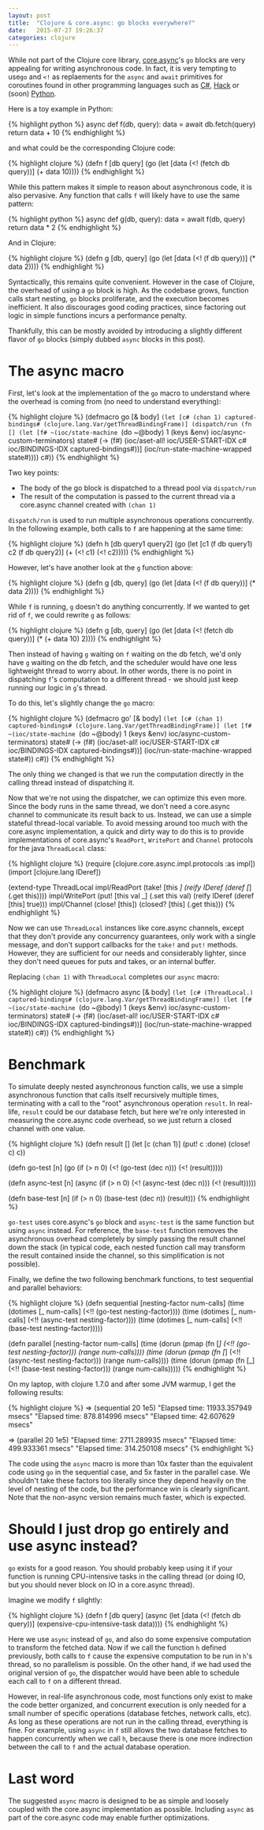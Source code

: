 ```yaml
---
layout: post
title:  "Clojure & core.async: go blocks everywhere?"
date:   2015-07-27 19:26:37
categories: clojure
---
```


While not part of the Clojure core library, [core.async][core-async]'s `go` blocks are very appealing for writing asynchronous code. In fact, it is very tempting to use`go` and `<!` as replaements for the `async` and `await` primitives for coroutines found in other programming languages such as [C#][c-sharp], [Hack][hack] or (soon) [Python][python].

Here is a toy example in Python:

{% highlight python %}
async def f(db, query):
    data = await db.fetch(query)
    return data + 10
{% endhighlight %}

and what could be the corresponding Clojure code:

{% highlight clojure %}
(defn f [db query]
  (go (let [data (<! (fetch db query))]
        (+ data 10))))
{% endhighlight %}

While this pattern makes it simple to reason about asynchronous code, it is also pervasive. Any function that calls `f` will likely have to use the same pattern:

{% highlight python %}
async def g(db, query):
    data = await f(db, query)
    return data * 2
{% endhighlight %}

And in Clojure:

{% highlight clojure %}
(defn g [db, query]
  (go (let [data (<! (f db query))]
        (* data 2))))
{% endhighlight %}

Syntactically, this remains quite convenient. However in the case of Clojure, the overhead of using a `go` block is high. As the codebase grows, function calls start nesting, `go` blocks proliferate, and the execution becomes inefficient. It also discourages good coding practices, since factoring out logic in simple functions incurs a performance penalty.

Thankfully, this can be mostly avoided by introducing a slightly different flavor of `go` blocks (simply dubbed `async` blocks in this post).

# The async macro

First, let's look at the implementation of the `go` macro to understand where the overhead is coming from (no need to understand everything):

{% highlight clojure %}
(defmacro go
  [& body]
  `(let [c# (chan 1)
         captured-bindings# (clojure.lang.Var/getThreadBindingFrame)]
     (dispatch/run
      (fn []
        (let [f# ~(ioc/state-machine `(do ~@body) 1 (keys &env) ioc/async-custom-terminators)
              state# (-> (f#)
                         (ioc/aset-all! ioc/USER-START-IDX c#
                                        ioc/BINDINGS-IDX captured-bindings#))]
          (ioc/run-state-machine-wrapped state#))))
     c#))
{% endhighlight %}

Two key points:

* The body of the go block is dispatched to a thread pool via `dispatch/run`
* The result of the computation is passed to the current thread via a core.async channel created with `(chan 1)`

`dispatch/run` is used to run multiple asynchronous operations concurrently. In the following example, both calls to `f` are happening at the same time:

{% highlight clojure %}
(defn h [db query1 query2]
  (go (let [c1 (f db query1)
            c2 (f db query2)]
        (+ (<! c1) (<! c2)))))
{% endhighlight %}

However, let's have another look at the `g` function above:

{% highlight clojure %}
(defn g [db, query]
  (go (let [data (<! (f db query))]
        (* data 2))))
{% endhighlight %}

While `f` is running, `g` doesn't do anything concurrently. If we wanted to get rid of `f`, we could rewrite `g` as follows:

{% highlight clojure %}
(defn g [db, query]
  (go (let [data (<! (fetch db query))]
        (* (+ data 10) 2))))
{% endhighlight %}

Then instead of having `g` waiting on `f` waiting on the db fetch, we'd only have `g` waiting on the db fetch, and the scheduler would have one less lightweight thread to worry about. In other words, there is no point in dispatching `f`'s computation to a different thread - we should just keep running our logic in `g`'s thread.

To do this, let's slightly change the `go` macro:

{% highlight clojure %}
(defmacro go'
  [& body]
  `(let [c# (chan 1)
         captured-bindings# (clojure.lang.Var/getThreadBindingFrame)]
     (let [f# ~(ioc/state-machine `(do ~@body) 1 (keys &env) ioc/async-custom-terminators)
          state# (-> (f#)
                     (ioc/aset-all! ioc/USER-START-IDX c#
                                    ioc/BINDINGS-IDX captured-bindings#))]
       (ioc/run-state-machine-wrapped state#))
     c#))
{% endhighlight %}

The only thing we changed is that we run the computation directly in the calling thread instead of dispatching it.

Now that we're not using the dispatcher, we can optimize this even more. Since the body runs in the same thread, we don't need a core.async channel to communicate its result back to us. Instead, we can use a simple stateful thread-local variable. To avoid messing around too much with the core.async implementation, a quick and dirty way to do this is to provide implementations of core.async's `ReadPort`, `WritePort` and `Channel` protocols for the java `ThreadLocal` class:

{% highlight clojure %}
(require [clojure.core.async.impl.protocols :as impl])
(import [clojure.lang IDeref])

(extend-type ThreadLocal
  impl/ReadPort
  (take! [this _]
    (reify IDeref
      (deref [_] (.get this))))
  impl/WritePort
  (put! [this val _]
    (.set this val)
    (reify IDeref
      (deref [this] true)))
  impl/Channel
  (close! [this])
  (closed? [this] (.get this)))
{% endhighlight %}

Now we can use `ThreadLocal` instances like core.async channels, except that they don't provide any concurrency guarantees, only work with a single message, and don't support callbacks for the `take!` and `put!` methods. However, they are sufficient for our needs and considerably lighter, since they don't need queues for puts and takes, or an internal buffer.

Replacing `(chan 1)` with `ThreadLocal` completes our `async` macro:

{% highlight clojure %}
(defmacro async
  [& body]
  `(let [c# (ThreadLocal.)
         captured-bindings# (clojure.lang.Var/getThreadBindingFrame)]
     (let [f# ~(ioc/state-machine `(do ~@body) 1 (keys &env) ioc/async-custom-terminators)
          state# (-> (f#)
                     (ioc/aset-all! ioc/USER-START-IDX c#
                                    ioc/BINDINGS-IDX captured-bindings#))]
       (ioc/run-state-machine-wrapped state#))
     c#))
{% endhighlight %}

# Benchmark

To simulate deeply nested asynchronous function calls, we use a simple asynchronous function that calls itself recursively multiple times, terminating with a call to the "root" asynchronous operation `result`. In real-life, `result` could be our database fetch, but here we're only interested in measuring the core.async code overhead, so we just return a closed channel with one value.

{% highlight clojure %}
(defn result []
  (let [c (chan 1)]
    (put! c :done)
    (close! c)
    c))

(defn go-test [n]
  (go (if (> n 0)
        (<! (go-test (dec n)))
        (<! (result)))))

(defn async-test [n]
  (async (if (> n 0)
           (<! (async-test (dec n)))
           (<! (result)))))

(defn base-test [n]
  (if (> n 0)
    (base-test (dec n))
    (result)))
{% endhighlight %}

`go-test` uses core.async's `go` block and `async-test` is the same function but using `async` instead. For reference, the `base-test` function removes the asynchronous overhead completely by simply passing the result channel down the stack (in typical code, each nested function call may transform the result contained inside the channel, so this simplification is not possible).

Finally, we define the two following benchmark functions, to test sequential and parallel behaviors:

{% highlight clojure %}
(defn sequential [nesting-factor num-calls]
  (time (dotimes [_ num-calls] (<!! (go-test nesting-factor))))
  (time (dotimes [_ num-calls] (<!! (async-test nesting-factor))))
  (time (dotimes [_ num-calls] (<!! (base-test nesting-factor)))))

(defn parallel [nesting-factor num-calls]
  (time (dorun (pmap (fn [_] (<!! (go-test nesting-factor))) (range num-calls))))
  (time (dorun (pmap (fn [_] (<!! (async-test nesting-factor))) (range num-calls))))
  (time (dorun (pmap (fn [_] (<!! (base-test nesting-factor))) (range num-calls)))))
{% endhighlight %}

On my laptop, with clojure 1.7.0 and after some JVM warmup, I get the following results:

{% highlight clojure %}
=> (sequential 20 1e5)
"Elapsed time: 11933.357949 msecs"
"Elapsed time: 878.814996 msecs"
"Elapsed time: 42.607629 msecs"

=> (parallel 20 1e5)
"Elapsed time: 2711.289935 msecs"
"Elapsed time: 499.933361 msecs"
"Elapsed time: 314.250108 msecs"
{% endhighlight %}

The code using the `async` macro is more than 10x faster than the equivalent code using `go` in the sequential case, and 5x faster in the parallel case. We shouldn't take these factors too literally since they depend heavily on the level of nesting of the code, but the performance win is clearly significant. Note that the non-async version remains much faster, which is expected.

# Should I just drop go entirely and use async instead?

`go` exists for a good reason. You should probably keep using it if your function is running CPU-intensive tasks in the calling thread (or doing IO, but you should never block on IO in a core.async thread).

Imagine we modify `f` slightly:

{% highlight clojure %}
(defn f [db query]
  (async (let [data (<! (fetch db query))]
           (expensive-cpu-intensive-task data))))
{% endhighlight %}

Here we use `async` instead of `go`, and also do some expensive computation to transform the fetched data. Now if we call the function `h` defined previously, both calls to `f` cause the expensive computation to be run in `h`'s thread, so no parallelism is possible. On the other hand, if we had used the original version of `go`, the dispatcher would have been able to schedule each call to `f` on a different thread.

However, in real-life asynchronous code, most functions only exist to make the code better organized, and concurrent execution is only needed for a small number of specific operations (database fetches, network calls, etc). As long as these operations are not run in the calling thread, everything is fine. For example, using `async` in `f` still allows the two database fetches to happen concurrently when we call `h`, because there is one more indirection between the call to `f` and the actual database operation.

# Last word

The suggested `async` macro is designed to be as simple and loosely coupled with the core.async implementation as possible. Including `async` as part of the core.async code may enable further optimizations.


[core-async]:  https://github.com/clojure/core.async
[c-sharp]:     https://msdn.microsoft.com/en-us/library/hh191443.aspx
[hack]:        http://docs.hhvm.com/manual/en/hack.async.php
[python]:      https://www.python.org/dev/peps/pep-0492/

